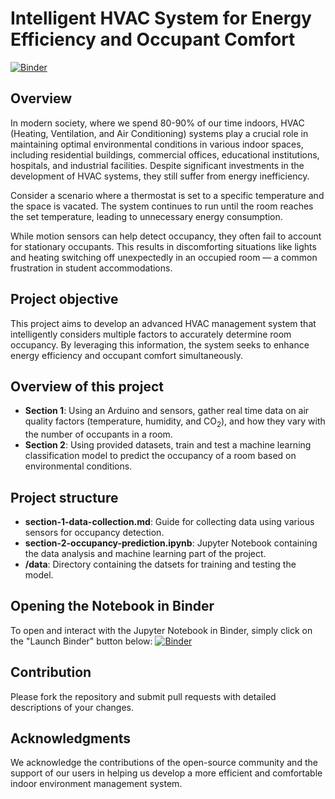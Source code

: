 # Intelligent HVAC System for Energy Efficiency and Occupant Comfort

[![Binder](https://mybinder.org/badge_logo.svg)](https://mybinder.org/v2/gh/ZahinMai/HVAC-Occupancy-Detection/HEAD)

## Overview

In modern society, where we spend 80-90% of our time indoors, HVAC (Heating, Ventilation, and Air Conditioning) systems play a crucial role in maintaining optimal environmental conditions in various indoor spaces, including residential buildings, commercial offices, educational institutions, hospitals, and industrial facilities. Despite significant investments in the development of HVAC systems, they still suffer from energy inefficiency.

Consider a scenario where a thermostat is set to a specific temperature and the space is vacated. The system continues to run until the room reaches the set temperature, leading to unnecessary energy consumption. 

While motion sensors can help detect occupancy, they often fail to account for stationary occupants. This results in discomforting situations like lights and heating switching off unexpectedly in an occupied room — a common frustration in student accommodations.

## Project objective

This project aims to develop an advanced HVAC management system that intelligently considers multiple factors to accurately determine room occupancy. By leveraging this information, the system seeks to enhance energy efficiency and occupant comfort simultaneously.

## Overview of this project
- **Section 1**: Using an Arduino and sensors, gather real time data on air quality factors (temperature, humidity, and CO<sub>2</sub>), and how they vary with the number of occupants in a room.
- **Section 2**: Using provided datasets, train and test a machine learning classification model to predict the occupancy of a room based on environmental conditions.

## Project structure

- **section-1-data-collection.md**: Guide for collecting data using various sensors for occupancy detection.
- **section-2-occupancy-prediction.ipynb**: Jupyter Notebook containing the data analysis and machine learning part of the project.
- **/data**: Directory containing the datsets for training and testing the model.

## Opening the Notebook in Binder

To open and interact with the Jupyter Notebook in Binder, simply click on the "Launch Binder" button below:
[![Binder](https://mybinder.org/badge_logo.svg)](https://mybinder.org/v2/gh/ZahinMai/HVAC-Occupancy-Detection/24e011426a0db1759d9913ed93d94f7eca4a7b78?urlpath=lab%2Ftree%2Foccupancy-prediction.ipynb)


## Contribution

Please fork the repository and submit pull requests with detailed descriptions of your changes.


## Acknowledgments

We acknowledge the contributions of the open-source community and the support of our users in helping us develop a more efficient and comfortable indoor environment management system.
